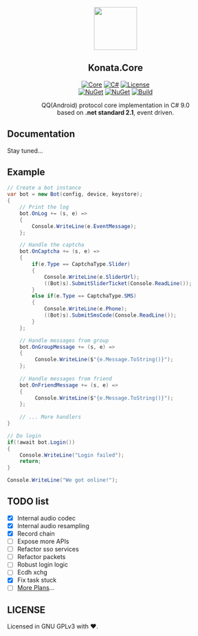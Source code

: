 <div align="center">

<img width="100" src="Resources/konata_icon_512_round64.png">

## Konata.Core

[![Core](https://img.shields.io/badge/Konata-Core-blue)](#)
[![C#](https://img.shields.io/badge/C%23-9.0-green)](#)
[![License](https://img.shields.io/static/v1?label=LICENSE&message=GNU%20GPLv3&color=lightrey)](./blob/main/LICENSE)  
[![NuGet](https://img.shields.io/nuget/dt/Konata.Core)](https://www.nuget.org/packages/Konata.Core)
[![NuGet](https://img.shields.io/nuget/v/Konata.Core)](https://www.nuget.org/packages/Konata.Core)
[![Build](https://github.com/KonataDev/Konata.Core/actions/workflows/build.yml/badge.svg?branch=master)](./actions/workflows/build.yml)

QQ(Android) protocol core implementation in C# 9.0   
based on **.net standard 2.1**, event driven.
</div>

## Documentation
 Stay tuned...

## Example
```C#
// Create a bot instance
var bot = new Bot(config, device, keystore);
{
    // Print the log
    bot.OnLog += (s, e) =>
    {
        Console.WriteLine(e.EventMessage); 
    };

    // Handle the captcha
    bot.OnCaptcha += (s, e) =>
    {
        if(e.Type == CaptchaType.Slider)
        {
            Console.WriteLine(e.SliderUrl); 
            ((Bot)s).SubmitSliderTicket(Console.ReadLine());
        }
        else if(e.Type == CaptchaType.SMS)
        {
            Console.WriteLine(e.Phone); 
            ((Bot)s).SubmitSmsCode(Console.ReadLine());
        }
    };

    // Handle messages from group
    bot.OnGroupMessage += (s, e) =>
    {
         Console.WriteLine($"{e.Message.ToString()}"); 
    };
    
    // Handle messages from friend
    bot.OnFriendMessage += (s, e) =>
    {
         Console.WriteLine($"{e.Message.ToString()}"); 
    };
    
    // ... More handlers
}

// Do login
if(!await bot.Login())
{
    Console.WriteLine("Login failed");
    return;
}

Console.WriteLine("We got online!");
```

## TODO list
- [x] Internal audio codec
- [x] Internal audio resampling
- [x] Record chain
- [ ] Expose more APIs
- [ ] Refactor sso services
- [ ] Refactor packets
- [ ] Robust login logic
- [ ] Ecdh xchg
- [x] Fix task stuck
- [ ] [More Plans](../../projects/1)...

## LICENSE
Licensed in GNU GPLv3 with ❤.
